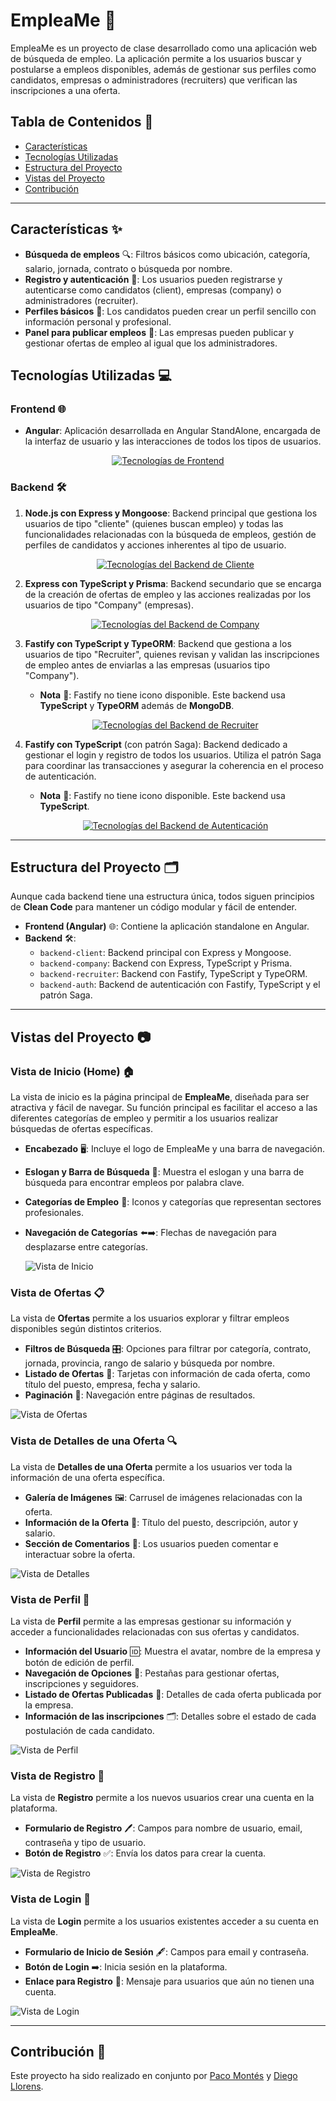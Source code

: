 # EmpleaMe 🚀

EmpleaMe es un proyecto de clase desarrollado como una aplicación web de búsqueda de empleo. La aplicación permite a los usuarios buscar y postularse a empleos disponibles, además de gestionar sus perfiles como candidatos, empresas o administradores (recruiters) que verifican las inscripciones a una oferta.

## Tabla de Contenidos 📖
- [Características](#características)
- [Tecnologías Utilizadas](#tecnologías-utilizadas)
- [Estructura del Proyecto](#estructura-del-proyecto)
- [Vistas del Proyecto](#vistas-del-proyecto)
- [Contribución](#contribución)

---

## Características ✨

- **Búsqueda de empleos** 🔍: Filtros básicos como ubicación, categoría, salario, jornada, contrato o búsqueda por nombre.
- **Registro y autenticación** 🔐: Los usuarios pueden registrarse y autenticarse como candidatos (client), empresas (company) o administradores (recruiter).
- **Perfiles básicos** 👤: Los candidatos pueden crear un perfil sencillo con información personal y profesional.
- **Panel para publicar empleos** 📝: Las empresas pueden publicar y gestionar ofertas de empleo al igual que los administradores.

## Tecnologías Utilizadas 💻

### Frontend 🌐

- **Angular**: Aplicación desarrollada en Angular StandAlone, encargada de la interfaz de usuario y las interacciones de todos los tipos de usuarios.

<p align="center">
    <a href="https://skillicons.dev">
        <img src="https://skillicons.dev/icons?i=angular,typescript,html,css" alt="Tecnologías de Frontend" />
    </a>
</p>

### Backend 🛠️

1. **Node.js con Express y Mongoose**: Backend principal que gestiona los usuarios de tipo "cliente" (quienes buscan empleo) y todas las funcionalidades relacionadas con la búsqueda de empleos, gestión de perfiles de candidatos y acciones inherentes al tipo de usuario.

   <p align="center">
       <a href="https://skillicons.dev">
           <img src="https://skillicons.dev/icons?i=nodejs,express,mongodb" alt="Tecnologías del Backend de Cliente" />
       </a>
   </p>

2. **Express con TypeScript y Prisma**: Backend secundario que se encarga de la creación de ofertas de empleo y las acciones realizadas por los usuarios de tipo "Company" (empresas).

   <p align="center">
       <a href="https://skillicons.dev">
           <img src="https://skillicons.dev/icons?i=typescript,express,prisma,mongodb" alt="Tecnologías del Backend de Company" />
       </a>
   </p>

3. **Fastify con TypeScript y TypeORM**: Backend que gestiona a los usuarios de tipo "Recruiter", quienes revisan y validan las inscripciones de empleo antes de enviarlas a las empresas (usuarios tipo "Company").
   
   - **Nota** 📝: Fastify no tiene icono disponible. Este backend usa **TypeScript** y **TypeORM** además de **MongoDB**.
   
   <p align="center">
       <a href="https://skillicons.dev">
           <img src="https://skillicons.dev/icons?i=typescript,mongodb" alt="Tecnologías del Backend de Recruiter" />
       </a>
   </p>

4. **Fastify con TypeScript** (con patrón Saga): Backend dedicado a gestionar el login y registro de todos los usuarios. Utiliza el patrón Saga para coordinar las transacciones y asegurar la coherencia en el proceso de autenticación.

   - **Nota** 📝: Fastify no tiene icono disponible. Este backend usa **TypeScript**.

   <p align="center">
       <a href="https://skillicons.dev">
           <img src="https://skillicons.dev/icons?i=typescript" alt="Tecnologías del Backend de Autenticación" />
       </a>
   </p>

---

## Estructura del Proyecto 🗂️

Aunque cada backend tiene una estructura única, todos siguen principios de **Clean Code** para mantener un código modular y fácil de entender.

- **Frontend (Angular)** 🌐: Contiene la aplicación standalone en Angular.
- **Backend** 🛠️:
    - `backend-client`: Backend principal con Express y Mongoose.
    - `backend-company`: Backend con Express, TypeScript y Prisma.
    - `backend-recruiter`: Backend con Fastify, TypeScript y TypeORM.
    - `backend-auth`: Backend de autenticación con Fastify, TypeScript y el patrón Saga.

---

## Vistas del Proyecto 📷

### Vista de Inicio (Home) 🏠

La vista de inicio es la página principal de **EmpleaMe**, diseñada para ser atractiva y fácil de navegar. Su función principal es facilitar el acceso a las diferentes categorías de empleo y permitir a los usuarios realizar búsquedas de ofertas específicas.

- **Encabezado** 🖥️: Incluye el logo de EmpleaMe y una barra de navegación.
- **Eslogan y Barra de Búsqueda** 🔎: Muestra el eslogan y una barra de búsqueda para encontrar empleos por palabra clave.
- **Categorías de Empleo** 🏢: Iconos y categorías que representan sectores profesionales.
- **Navegación de Categorías** ⬅️➡️: Flechas de navegación para desplazarse entre categorías.

  ![Vista de Inicio](images/home.png)
  
### Vista de Ofertas 📋

La vista de **Ofertas** permite a los usuarios explorar y filtrar empleos disponibles según distintos criterios.

- **Filtros de Búsqueda** 🎛️: Opciones para filtrar por categoría, contrato, jornada, provincia, rango de salario y búsqueda por nombre.
- **Listado de Ofertas** 📄: Tarjetas con información de cada oferta, como título del puesto, empresa, fecha y salario.
- **Paginación** 🔄: Navegación entre páginas de resultados.

![Vista de Ofertas](images/shop.png)


### Vista de Detalles de una Oferta 🔍

La vista de **Detalles de una Oferta** permite a los usuarios ver toda la información de una oferta específica.

- **Galería de Imágenes** 🖼️: Carrusel de imágenes relacionadas con la oferta.
- **Información de la Oferta** 📝: Título del puesto, descripción, autor y salario.
- **Sección de Comentarios** 💬: Los usuarios pueden comentar e interactuar sobre la oferta.

![Vista de Detalles](images/details.png)


### Vista de Perfil 👤

La vista de **Perfil** permite a las empresas gestionar su información y acceder a funcionalidades relacionadas con sus ofertas y candidatos.

- **Información del Usuario** 🆔: Muestra el avatar, nombre de la empresa y botón de edición de perfil.
- **Navegación de Opciones** 📑: Pestañas para gestionar ofertas, inscripciones y seguidores.
- **Listado de Ofertas Publicadas** 📃: Detalles de cada oferta publicada por la empresa.
- **Información de las inscripciones** 🗂️: Detalles sobre el estado de cada postulación de cada candidato.

![Vista de Perfil](images/profile.png)


### Vista de Registro 📝

La vista de **Registro** permite a los nuevos usuarios crear una cuenta en la plataforma.

- **Formulario de Registro** 🖊️: Campos para nombre de usuario, email, contraseña y tipo de usuario.
- **Botón de Registro** ✅: Envía los datos para crear la cuenta.

![Vista de Registro](images/register.png)

  
### Vista de Login 🔐

La vista de **Login** permite a los usuarios existentes acceder a su cuenta en **EmpleaMe**.

- **Formulario de Inicio de Sesión** 🖋️: Campos para email y contraseña.
- **Botón de Login** ➡️: Inicia sesión en la plataforma.
- **Enlace para Registro** 🔗: Mensaje para usuarios que aún no tienen una cuenta.

![Vista de Login](images/login.png)


---

## Contribución 🤝

Este proyecto ha sido realizado en conjunto por [Paco Montés](https://github.com/fmontesdev) y [Diego Llorens](https://github.com/Llorens19).
